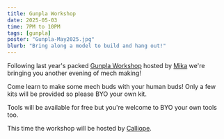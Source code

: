 ```yaml
---
title: Gunpla Workshop
date: 2025-05-03
time: 7PM to 10PM
tags: [gunpla]
poster: "Gunpla-May2025.jpg"
blurb: "Bring along a model to build and hang out!"
---
```


Following last year's packed [Gunpla Workshop](../../2024/11-gunpla-workshop) hosted by [Mika](https://bio.link/cafemeek) we're bringing you another evening of mech making!

Come learn to make some mech buds with your human buds! Only a few kits will be provided so please BYO your own kit.

Tools will be available for free but you're welcome to BYO your own tools too.

This time the workshop will be hosted by [Calliope](https://neurotoxicity.github.io/).